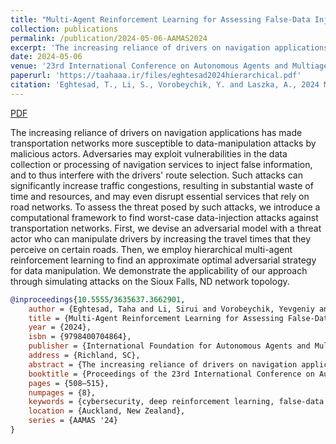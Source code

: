 ```yaml
---
title: "Multi-Agent Reinforcement Learning for Assessing False-Data Injection Attacks on Transportation Networks"
collection: publications
permalink: /publication/2024-05-06-AAMAS2024
excerpt: 'The increasing reliance of drivers on navigation applications has made transportation networks more susceptible to data-manipulation attacks by malicious actors. Adversaries may exploit vulnerabilities in the data collection or processing of navigation services to inject false information, and to thus interfere with the drivers&apos; route selection. Such attacks can significantly increase traffic congestions, resulting in substantial waste of time and resources, and may even disrupt essential services that rely on road networks. To assess the threat posed by such attacks, we introduce a computational framework to find worst-case data-injection attacks against transportation networks. First, we devise an adversarial model with a threat actor who can manipulate drivers by increasing the travel times that they perceive on certain roads. Then, we employ hierarchical multi-agent reinforcement learning to find an approximate optimal adversarial strategy for data manipulation. We demonstrate the applicability of our approach through simulating attacks on the Sioux Falls, ND network topology.'
date: 2024-05-06
venue: '23rd International Conference on Autonomous Agents and Multiagent Systems (AAMAS)'
paperurl: 'https://taahaaa.ir/files/eghtesad2024hierarchical.pdf'
citation: 'Eghtesad, T., Li, S., Vorobeychik, Y. and Laszka, A., 2024 May. Hierarchical Multi-Agent Reinforcement Learning for Assessing False-Data Injection Attacks on Transportation Networks. In 2024 International Conference on Autonomous Agents and Multiagent Systems (AAMAS). IFAAMAS.'
---
```


<a href='https://taahaaa.ir/files/eghtesad2024hierarchical.pdf' class='btn' title='Download PDF'><i class='fab fa-file-pdf'></i><span> PDF</span></a>

The increasing reliance of drivers on navigation applications has made transportation networks more susceptible to data-manipulation attacks by malicious actors. Adversaries may exploit vulnerabilities in the data collection or processing of navigation services to inject false information, and to thus interfere with the drivers&apos; route selection. Such attacks can significantly increase traffic congestions, resulting in substantial waste of time and resources, and may even disrupt essential services that rely on road networks. To assess the threat posed by such attacks, we introduce a computational framework to find worst-case data-injection attacks against transportation networks. First, we devise an adversarial model with a threat actor who can manipulate drivers by increasing the travel times that they perceive on certain roads. Then, we employ hierarchical multi-agent reinforcement learning to find an approximate optimal adversarial strategy for data manipulation. We demonstrate the applicability of our approach through simulating attacks on the Sioux Falls, ND network topology.

```bibtex
@inproceedings{10.5555/3635637.3662901,
    author = {Eghtesad, Taha and Li, Sirui and Vorobeychik, Yevgeniy and Laszka, Aron},
    title = {Multi-Agent Reinforcement Learning for Assessing False-Data Injection Attacks on Transportation Networks},
    year = {2024},
    isbn = {9798400704864},
    publisher = {International Foundation for Autonomous Agents and Multiagent Systems},
    address = {Richland, SC},
    abstract = {The increasing reliance of drivers on navigation applications has made transportation networks more susceptible to data-manipulation attacks by malicious actors. Adversaries may exploit vulnerabilities in the data collection or processing of navigation services to inject false information, and to thus interfere with the drivers' route selection. Such attacks can significantly increase traffic congestions, resulting in substantial waste of time and resources, and may even disrupt essential services that rely on road networks. To assess the threat posed by such attacks, we introduce a computational framework to find worst-case data-injection attacks against transportation networks. First, we devise an adversarial model with a threat actor who can manipulate drivers by increasing the travel times that they perceive on certain roads. Then, we employ hierarchical multi-agent reinforcement learning to find an approximate optimal adversarial strategy for data manipulation. We demonstrate the applicability of our approach through simulating attacks on the Sioux Falls, ND network topology.},
    booktitle = {Proceedings of the 23rd International Conference on Autonomous Agents and Multiagent Systems},
    pages = {508–515},
    numpages = {8},
    keywords = {cybersecurity, deep reinforcement learning, false-data injection, hierarchical reinforcement learning, multi-agent reinforcement learning, navigation system, transportation networks},
    location = {Auckland, New Zealand},
    series = {AAMAS '24}
}
```
